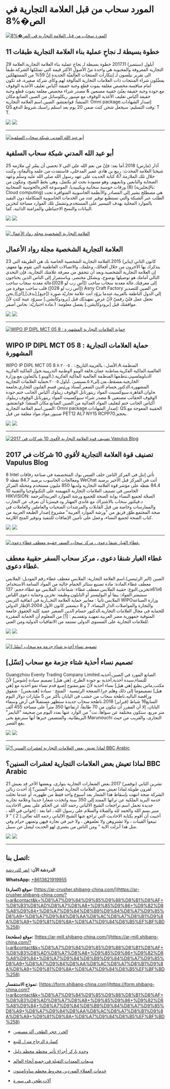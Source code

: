 # المورد سحاب من قبل العلامة التجارية في الص�%8

<a href="https://swt.shibang-china.com/?l=ar&img&k=%D8%A7%D9%84%D9%85%D9%88%D8%B1%D8%AF+%D8%B3%D8%AD%D8%A7%D8%A8+%D9%85%D9%86+%D9%82%D8%A8%D9%84+%D8%A7%D9%84%D8%B9%D9%84%D8%A7%D9%85%D8%A9+%D8%A7%D9%84%D8%AA%D8%AC%D8%A7%D8%B1%D9%8A%D8%A9+%D9%81%D9%8A+%D8%A7%D9%84%D8%B5%EF%BF%BD%258" target="_blank">![المورد سحاب من قبل العلامة التجارية في الص�%8](http://static.shibang-china.com/all-800x300/244.jpg)</a>

## 11 خطوة بسيطة لـ نجاحِ عملية بناء العلامة التجارية طبقات
29 أيلول (سبتمبر) 2017.11 خطوة بسيطة لـ نجاحِ عملية بناء العلامة التجارية.العلامة التجارية المعروفة والمحبوبة هي واحدة منْ الأصولِ الأكثر قيمة التي تمتلكها الشركة.طبقاً الى تقرير نيلسون لـ إبتكارات المنتجات العالميَّة الجديدة إنَّ 59% من المستهلكين يفضِّلون شراء المنتجات ذات العلامات التجارية المألوفة لهم.وكأي شركة صغيرة، قد تكون أمام منافسة.مخصص مغلفة يموت قطع وجبة خفيفة أكياس تغليف الأغذية الوقوف مع.جودة وجبة خفيفة يعبّئ حقيبة مصنعين &amp; مصدر شراء مخصص مغلفة يموت قطع وجبة خفيفة أكياس تغليف الأغذية الوقوف مع صنبور ريكلوسابل من الصين الصانع.مكان المنشأ: قوانغتشو، الصين.اسم العلامة التجارية: Omni package.إصدار الشهادات: QS.وقت التسليم: سيجعل شحن كنت ضمن 20 يوم بعد استلم راسبك.شروط الدفع: T T.


<a href="https://whatsapp.shibangsoft.com/WhatsApp.php" target="_blank" title="WhatsApp">![](http://static.shibang-china.com/icon/whatsapp.png)</a> <a href="https://swt.shibang-china.com/?l=ar&icon&k=%D8%A7%D9%84%D9%85%D9%88%D8%B1%D8%AF+%D8%B3%D8%AD%D8%A7%D8%A8+%D9%85%D9%86+%D9%82%D8%A8%D9%84+%D8%A7%D9%84%D8%B9%D9%84%D8%A7%D9%85%D8%A9+%D8%A7%D9%84%D8%AA%D8%AC%D8%A7%D8%B1%D9%8A%D8%A9+%D9%81%D9%8A+%D8%A7%D9%84%D8%B5%EF%BF%BD%258" target="_blank">![](http://static.shibang-china.com/icon/chat-ar.png)</a>

---

<a href="https://swt.shibang-china.com/?l=ar&img&k=%D8%A7%D9%84%D9%85%D9%88%D8%B1%D8%AF+%D8%B3%D8%AD%D8%A7%D8%A8+%D9%85%D9%86+%D9%82%D8%A8%D9%84+%D8%A7%D9%84%D8%B9%D9%84%D8%A7%D9%85%D8%A9+%D8%A7%D9%84%D8%AA%D8%AC%D8%A7%D8%B1%D9%8A%D8%A9+%D9%81%D9%8A+%D8%A7%D9%84%D8%B5%EF%BF%BD%258" target="_blank">![أبو عبد الله المدني شبكة سحاب السلفية](http://static.shibang-china.com/all-800x300/35.jpg)</a>

## أبو عبد الله المدني شبكة سحاب السلفية
25 آذار (مارس) 2018.أما بعد: فإنّ من نعم الله علي التي لا تحصى أن يسّر لي ملازمة شيخنا العلامة المحدث: ربيع بن هادي عمير المدخلي، فاستفدت من علمه وتأليفاته، وكنت خلال تلك الملازمة.47 كتابة الحديث على عهد رسول الله صلى الله عليه وسلّم وعهد الصحابة والتابعين وتابعيهم، وهو مسودة بحث لم يكتمل، وهي بخط الشيخ، وتتكون من (8) ورقات.حوسبة سحابية ويكيبيديا، الموسوعة الحرةالحوسبة السحابية (بالإنجليزية: Cloud computing) هي مصطلح يشير إلى المصادر والأنظمة الحاسوبية المتوافرة تحت الطلب عبر الشبكة والتي تستطيع توفير عدد من الخدمات الحاسوبية المتكاملة دون التقيد بالموارد المحلية بهدف التيسير على المستخدم,وتشمل تلك الموارد مساحة لتخزين البيانات والنسخ الاحتياطي والمزامنة الذاتية، كما.


<a href="https://whatsapp.shibangsoft.com/WhatsApp.php" target="_blank" title="WhatsApp">![](http://static.shibang-china.com/icon/whatsapp.png)</a> <a href="https://swt.shibang-china.com/?l=ar&icon&k=%D8%A7%D9%84%D9%85%D9%88%D8%B1%D8%AF+%D8%B3%D8%AD%D8%A7%D8%A8+%D9%85%D9%86+%D9%82%D8%A8%D9%84+%D8%A7%D9%84%D8%B9%D9%84%D8%A7%D9%85%D8%A9+%D8%A7%D9%84%D8%AA%D8%AC%D8%A7%D8%B1%D9%8A%D8%A9+%D9%81%D9%8A+%D8%A7%D9%84%D8%B5%EF%BF%BD%258" target="_blank">![](http://static.shibang-china.com/icon/chat-ar.png)</a>

---

<a href="https://swt.shibang-china.com/?l=ar&img&k=%D8%A7%D9%84%D9%85%D9%88%D8%B1%D8%AF+%D8%B3%D8%AD%D8%A7%D8%A8+%D9%85%D9%86+%D9%82%D8%A8%D9%84+%D8%A7%D9%84%D8%B9%D9%84%D8%A7%D9%85%D8%A9+%D8%A7%D9%84%D8%AA%D8%AC%D8%A7%D8%B1%D9%8A%D8%A9+%D9%81%D9%8A+%D8%A7%D9%84%D8%B5%EF%BF%BD%258" target="_blank">![العلامة التجارية الشخصية مجلة رواد الأعمال](http://static.shibang-china.com/all-800x300/442.jpg)</a>

## العلامة التجارية الشخصية مجلة رواد الأعمال
23 كانون الثاني (يناير) 2015.العلامة التجارية الشخصية الخاصة بك هي الطريقة التي يتذكرك بها الآخرون من خلال أفعالك، وعلمك، والاتصالات العاطفية التي تقوم بها معهم، إن العلامة التجارية الشخصية.وبعد أن تتحقق من معرفة علامتك التجارية، فإن التحدي التالي أمامك هو توصيلها بوضوح، وبشكل مختصر، وباستمرار إلى الناس الذين يحتاجون إلى معرفتك.عالة معدنة سحاب ساحب ([أس زب لو 028])عالة معدنة سحاب ساحب ([أس زب لو 028]) قلب ساحب موفرة من Asny Craft Factory من الصين للتصدير إلي الدول الناطقة بالعربية.عندما يزوّد أنت علامة تجاريّة صورة ([جبغ],[بدف],[أي]),نحن نجعل عمل فنّيّ رقميّ لأنّ عرض تمهيديّك قبل [برودوكأيشن.] سيزوّد عينة كنت لأنّ موافقتك قبل [برودوكأيشن.] يفصل معلومة: 1.مادة اختياريّة: نحاس أصفر.


<a href="https://whatsapp.shibangsoft.com/WhatsApp.php" target="_blank" title="WhatsApp">![](http://static.shibang-china.com/icon/whatsapp.png)</a> <a href="https://swt.shibang-china.com/?l=ar&icon&k=%D8%A7%D9%84%D9%85%D9%88%D8%B1%D8%AF+%D8%B3%D8%AD%D8%A7%D8%A8+%D9%85%D9%86+%D9%82%D8%A8%D9%84+%D8%A7%D9%84%D8%B9%D9%84%D8%A7%D9%85%D8%A9+%D8%A7%D9%84%D8%AA%D8%AC%D8%A7%D8%B1%D9%8A%D8%A9+%D9%81%D9%8A+%D8%A7%D9%84%D8%B5%EF%BF%BD%258" target="_blank">![](http://static.shibang-china.com/icon/chat-ar.png)</a>

---

<a href="https://swt.shibang-china.com/?l=ar&img&k=%D8%A7%D9%84%D9%85%D9%88%D8%B1%D8%AF+%D8%B3%D8%AD%D8%A7%D8%A8+%D9%85%D9%86+%D9%82%D8%A8%D9%84+%D8%A7%D9%84%D8%B9%D9%84%D8%A7%D9%85%D8%A9+%D8%A7%D9%84%D8%AA%D8%AC%D8%A7%D8%B1%D9%8A%D8%A9+%D9%81%D9%8A+%D8%A7%D9%84%D8%B5%EF%BF%BD%258" target="_blank">![WIPO IP DIPL MCT 05 8 : حماية العلامات التجارية المشهورة](http://static.shibang-china.com/all-800x300/1143.jpg)</a>

## WIPO IP DIPL MCT 05 8 : حماية العلامات التجارية المشهورة
WIPO IP DIPL MCT 05 8.اﻷﺼل.: ﺒﺎﻟﻌرﺒﻴﺔ.اﻟﺘﺎرﻴﺦ.: . ٧.٢٠٠٥.A.اﻟﻤﻨظﻤﺔ اﻟﻌﺎﻟﻤﻴﺔ.ﻟﻟﻤﻟﮐﻴﺔ اﻟﻔﮐرﻴﺔ.ﺴﻟطﻨﺔ ﻋﻤﺎن.ﺤﻟﻘﺔ اﻟوﻴﺒو اﻟوطﻨﻴﺔ اﻟﺘدرﻴﺒﻴﺔ.ﺤول اﻟﻤﻟﮐﻴﺔ اﻟﻔﮐرﻴﺔ ﻟﻟدﺒﻟوﻤﺎﺴﻴﻴن.ﺘﻨظﻤﻬﺎ.اﻟﻤﻨظﻤﺔ اﻟﻌﺎﻟﻤﻴﺔ ﻟﻟﻤﻟﮐﻴﺔ اﻟﻔﮐرﻴﺔ.(.اﻟوﻴﺒو.) ﺒﺎﻟﺘﻌﺎون ﻤﻊ.وزارة اﻟﺨﺎرﺠﻴﺔ.ﻤﺴﻘط،.ﻤن.إﻟﯽ٥.٧.ﺴﺒﺘﻤﺒر. .أﻴﻟول.٢٠٠٥.ﺤﻤﺎﻴﺔ اﻟﻌﻼﻤﺎت اﻟﺘﺠﺎرﻴﺔ اﻟﻤﺸﻬورة.اﻟدﮐﺘور ﺤﺴﺎم اﻟدﻴن اﻟﺼﻐﻴر.أﺴﺘﺎذ ورﺌﻴس ﻗﺴم اﻟﻘﺎﻨون اﻟﺘﺠﺎري.ﺠﺎﻤﻌﺔ ﺤﻟوان.اﻟﻘﺎﻫرة.سيوكسبيت المواد ريتورتابل الوقوف زيبلوك أكياس الجانب ختم.جودة الوقوف الحقائب مصنعين &amp; مصدر شراء سيوكسبيت المواد ريتورتابل الوقوف زيبلوك أكياس الجانب ختم لتغليف المواد الغذائية من الصين الصانع.مكان المنشأ: قوانغتشو، الصين.اسم العلامة التجارية: Omni package.إصدار الشهادات: QS.الحقيبة المعوجة مع صنبور.مواد.مواد مغلفة من قبل PET12 AL7 NY15 RCPP70.بحجم.


<a href="https://whatsapp.shibangsoft.com/WhatsApp.php" target="_blank" title="WhatsApp">![](http://static.shibang-china.com/icon/whatsapp.png)</a> <a href="https://swt.shibang-china.com/?l=ar&icon&k=%D8%A7%D9%84%D9%85%D9%88%D8%B1%D8%AF+%D8%B3%D8%AD%D8%A7%D8%A8+%D9%85%D9%86+%D9%82%D8%A8%D9%84+%D8%A7%D9%84%D8%B9%D9%84%D8%A7%D9%85%D8%A9+%D8%A7%D9%84%D8%AA%D8%AC%D8%A7%D8%B1%D9%8A%D8%A9+%D9%81%D9%8A+%D8%A7%D9%84%D8%B5%EF%BF%BD%258" target="_blank">![](http://static.shibang-china.com/icon/chat-ar.png)</a>

---

<a href="https://swt.shibang-china.com/?l=ar&img&k=%D8%A7%D9%84%D9%85%D9%88%D8%B1%D8%AF+%D8%B3%D8%AD%D8%A7%D8%A8+%D9%85%D9%86+%D9%82%D8%A8%D9%84+%D8%A7%D9%84%D8%B9%D9%84%D8%A7%D9%85%D8%A9+%D8%A7%D9%84%D8%AA%D8%AC%D8%A7%D8%B1%D9%8A%D8%A9+%D9%81%D9%8A+%D8%A7%D9%84%D8%B5%EF%BF%BD%258" target="_blank">![تصنيف قوة العلامة التجارية لأقوي 10 شركات في 2017 Vapulus Blog](http://static.shibang-china.com/all-800x300/1077.jpg)</a>

## تصنيف قوة العلامة التجارية لأقوي 10 شركات في 2017 Vapulus Blog
8 Intel تأتي إنتل فى المركز الثامن خلف الفيس بوك المتخصصة في صناعة رقاقات ومعالجات الحاسوب برصيد 84.7 نقطة 9 WeChat أتت في المركز قبل الأخير برصيد 84.4 نقطة على مؤشر قوة العلامة التجارية ولديها 850 مليون مستخدم ومحتلة المركز الخامس في تصنيف العلامات التجارية المهيمنة على التكنولوجيا والتقنية 10 HIKVISIONالصحّة لجميع النساء بوابة الصحة للجميع ورشة الموارد العربيةالترجمة : د.فيكتور سحاب بالاشتراك مع غاندي المهتار ود.فيسرَنا أن نعرف عن التجارب والممارسات وخاصة من قبل القابلات والمرشدات الصحيات والعاملين والعاملات في صحة المجتمع.طوّر فريق من &quot;ورشة الموارد العربية&quot; مشروع إصدار الطبعة العربية من كتاب الصحة لجميع النساء، وعمل على تأمين الإتفاقات للتنفيذ وتوفير المنح اللازمة.


<a href="https://whatsapp.shibangsoft.com/WhatsApp.php" target="_blank" title="WhatsApp">![](http://static.shibang-china.com/icon/whatsapp.png)</a> <a href="https://swt.shibang-china.com/?l=ar&icon&k=%D8%A7%D9%84%D9%85%D9%88%D8%B1%D8%AF+%D8%B3%D8%AD%D8%A7%D8%A8+%D9%85%D9%86+%D9%82%D8%A8%D9%84+%D8%A7%D9%84%D8%B9%D9%84%D8%A7%D9%85%D8%A9+%D8%A7%D9%84%D8%AA%D8%AC%D8%A7%D8%B1%D9%8A%D8%A9+%D9%81%D9%8A+%D8%A7%D9%84%D8%B5%EF%BF%BD%258" target="_blank">![](http://static.shibang-china.com/icon/chat-ar.png)</a>

---

<a href="https://swt.shibang-china.com/?l=ar&img&k=%D8%A7%D9%84%D9%85%D9%88%D8%B1%D8%AF+%D8%B3%D8%AD%D8%A7%D8%A8+%D9%85%D9%86+%D9%82%D8%A8%D9%84+%D8%A7%D9%84%D8%B9%D9%84%D8%A7%D9%85%D8%A9+%D8%A7%D9%84%D8%AA%D8%AC%D8%A7%D8%B1%D9%8A%D8%A9+%D9%81%D9%8A+%D8%A7%D9%84%D8%B5%EF%BF%BD%258" target="_blank">![غطاء الغبار شنقا دعوى ، مركز سحاب السفر حقيبة معطف غطاء دعوى.](http://static.shibang-china.com/all-800x300/1327.jpg)</a>

## غطاء الغبار شنقا دعوى ، مركز سحاب السفر حقيبة معطف غطاء دعوى.
الصين (البر الرئيسي).اسم العلامة التجارية: الملابس معطف غطاء.رقم الموديل: الملابس معطف غطاء.المادة: مادة تصنيع ستائر الحمام خالية من المواد السامة.الاستخدام: تخزين.النوع: حقيبة الملابس.معطف غطاء: شماعات الملابس مع غطاء.حجم: 137x61x6 سنتيمتر.المواد: بيفا أو البوليستر أو النايلون.وظيفة: تخزين وحماية دعوى اللباس الملابس.ثانيا : معايير حماية العلامة التجــارية فى اتفاقية التربس WIPOوزارة الصناعة والتجارة والمواصلات.الدار البيضاء، 7 و 8 ديسمبر كانون الأول 2004.الإطار الدولي للحماية في مجال العلامات التجارية.الدكتور حسام الدين الصغير عميد كلية الحقوق جامعة المنوفية جمهورية مصر العربية.تمهيـد وتقسـيم : [1] من المعلوم أن الحماية المقررة للعلامات التجارية على المستوى الدولي تستمد من الاتفاقيات الدولية.ومن الغني.


<a href="https://whatsapp.shibangsoft.com/WhatsApp.php" target="_blank" title="WhatsApp">![](http://static.shibang-china.com/icon/whatsapp.png)</a> <a href="https://swt.shibang-china.com/?l=ar&icon&k=%D8%A7%D9%84%D9%85%D9%88%D8%B1%D8%AF+%D8%B3%D8%AD%D8%A7%D8%A8+%D9%85%D9%86+%D9%82%D8%A8%D9%84+%D8%A7%D9%84%D8%B9%D9%84%D8%A7%D9%85%D8%A9+%D8%A7%D9%84%D8%AA%D8%AC%D8%A7%D8%B1%D9%8A%D8%A9+%D9%81%D9%8A+%D8%A7%D9%84%D8%B5%EF%BF%BD%258" target="_blank">![](http://static.shibang-china.com/icon/chat-ar.png)</a>

---

<a href="https://swt.shibang-china.com/?l=ar&img&k=%D8%A7%D9%84%D9%85%D9%88%D8%B1%D8%AF+%D8%B3%D8%AD%D8%A7%D8%A8+%D9%85%D9%86+%D9%82%D8%A8%D9%84+%D8%A7%D9%84%D8%B9%D9%84%D8%A7%D9%85%D8%A9+%D8%A7%D9%84%D8%AA%D8%AC%D8%A7%D8%B1%D9%8A%D8%A9+%D9%81%D9%8A+%D8%A7%D9%84%D8%B5%EF%BF%BD%258" target="_blank">![[تسّل] تصميم نساء أحذية شتاء جزمة مع سحاب](http://static.shibang-china.com/all-800x300/1458.jpg)</a>

## [تسّل] تصميم نساء أحذية شتاء جزمة مع سحاب
Guangzhou Evenly Trading Company Limited.الصانع المورد في الصين،أحذية للنساء,سيدة أحذية,أحذية بو جودة الطرح، [هي هيل] تصميم سيادة [شوس] لأنّ مكتب,ماس يطبع [هي هيل] نساء أحذية لأنّ نمو,مفتوح إصبع قدم نساء نمو أحذية مع [هي هيل] تصميموما إلى ذلك وهلم جرا.الصفحة الرئيسية &middot; المنتج &middot; سيادة [هندبغس] &middot; شقوق وراقصة الباليه.ناطحة سحاب من خشب فى اليابان بأكثر من 5 مليارات دولار اليوم السابع16 شباط (فبراير) 2018.ناطحة سحاب جديدة ستظهر مستقبلاً فى أرض وسماء اليابان، إلا أن المقرر أن تتكون من 70 طابقاً، ارتفاعها 350 متراً على مساحة 455 ألف متر مربع، ستكون مختلفة عن سواها،.نت&quot; من الوارد عنها بعدد اليوم من صحيفة &quot;التايمز&quot; البريطانية، والمتضمن خبرها أنها سترتفع بحى Marunouchi التجارى، والقريب من حيث يقع القصر.


<a href="https://whatsapp.shibangsoft.com/WhatsApp.php" target="_blank" title="WhatsApp">![](http://static.shibang-china.com/icon/whatsapp.png)</a> <a href="https://swt.shibang-china.com/?l=ar&icon&k=%D8%A7%D9%84%D9%85%D9%88%D8%B1%D8%AF+%D8%B3%D8%AD%D8%A7%D8%A8+%D9%85%D9%86+%D9%82%D8%A8%D9%84+%D8%A7%D9%84%D8%B9%D9%84%D8%A7%D9%85%D8%A9+%D8%A7%D9%84%D8%AA%D8%AC%D8%A7%D8%B1%D9%8A%D8%A9+%D9%81%D9%8A+%D8%A7%D9%84%D8%B5%EF%BF%BD%258" target="_blank">![](http://static.shibang-china.com/icon/chat-ar.png)</a>

---

<a href="https://swt.shibang-china.com/?l=ar&img&k=%D8%A7%D9%84%D9%85%D9%88%D8%B1%D8%AF+%D8%B3%D8%AD%D8%A7%D8%A8+%D9%85%D9%86+%D9%82%D8%A8%D9%84+%D8%A7%D9%84%D8%B9%D9%84%D8%A7%D9%85%D8%A9+%D8%A7%D9%84%D8%AA%D8%AC%D8%A7%D8%B1%D9%8A%D8%A9+%D9%81%D9%8A+%D8%A7%D9%84%D8%B5%EF%BF%BD%258" target="_blank">![لماذا تعيش بعض العلامات التجارية لعشرات السنين؟ BBC Arabic](http://static.shibang-china.com/all-800x300/603.jpg)</a>

## لماذا تعيش بعض العلامات التجارية لعشرات السنين؟ BBC Arabic
21 تشرين الثاني (نوفمبر) 2017.بعض الشعارات التجارية يتوارى، وبعضها الآخر قد يعيش لقرون طويلة.لماذا تعيش بعض العلامات التجارية لعشرات السنين؟.إذ أحدث زبائن الشركة ضجة انتهت بإسقاط هذا الشعار بعد أسبوع واحد فقط من ظهوره، أو عندما تخلت خدمة البريد الملكية عن تراثها الممتد إلى 350 سنة واتخذت شعارا جديدا وعلامة تجارية جديدة تحمل اسم.تراجعات الشيخ الالباني رحمه الله عن الحكم على بعض الاحاديث منبر.بسم الله والحمد لله والصلاة والسلام على رسول الله ، اما بعد : إخواني في الله ، أحببت أن أقوم بكتابة الاحاديث التي تراجع عنها الشيخ الالباني رحمه الله تعالى.( 2 ) &quot; لا تبيعوا القينات ، ولا تشتروهن ولا تعلموهن ، ولا خير في تجارة فيهن وثمنهن حرام وفي مثل هذا أنزلت الاية &quot; ومن الناس من يشتري لهو الحديث ليضل عن سبيل.


<a href="https://whatsapp.shibangsoft.com/WhatsApp.php" target="_blank" title="WhatsApp">![](http://static.shibang-china.com/icon/whatsapp.png)</a> <a href="https://swt.shibang-china.com/?l=ar&icon&k=%D8%A7%D9%84%D9%85%D9%88%D8%B1%D8%AF+%D8%B3%D8%AD%D8%A7%D8%A8+%D9%85%D9%86+%D9%82%D8%A8%D9%84+%D8%A7%D9%84%D8%B9%D9%84%D8%A7%D9%85%D8%A9+%D8%A7%D9%84%D8%AA%D8%AC%D8%A7%D8%B1%D9%8A%D8%A9+%D9%81%D9%8A+%D8%A7%D9%84%D8%B5%EF%BF%BD%258" target="_blank">![](http://static.shibang-china.com/icon/chat-ar.png)</a>

---
## اتصل بنا:

**الدردشة الآن:** [انقر للدردشة](https://swt.shibang-china.com?l=ar&contact&k=%D8%A7%D9%84%D9%85%D9%88%D8%B1%D8%AF+%D8%B3%D8%AD%D8%A7%D8%A8+%D9%85%D9%86+%D9%82%D8%A8%D9%84+%D8%A7%D9%84%D8%B9%D9%84%D8%A7%D9%85%D8%A9+%D8%A7%D9%84%D8%AA%D8%AC%D8%A7%D8%B1%D9%8A%D8%A9+%D9%81%D9%8A+%D8%A7%D9%84%D8%B5%EF%BF%BD%258)

**WhatsApp:**  [+8613621919955](https://whatsapp.shibangsoft.com/WhatsApp.php)

**موقع (كسارة):** [https://ar-crusher.shibang-china.com/](https://ar-crusher.shibang-china.com/?l=ar&contact&k=%D8%A7%D9%84%D9%85%D9%88%D8%B1%D8%AF+%D8%B3%D8%AD%D8%A7%D8%A8+%D9%85%D9%86+%D9%82%D8%A8%D9%84+%D8%A7%D9%84%D8%B9%D9%84%D8%A7%D9%85%D8%A9+%D8%A7%D9%84%D8%AA%D8%AC%D8%A7%D8%B1%D9%8A%D8%A9+%D9%81%D9%8A+%D8%A7%D9%84%D8%B5%EF%BF%BD%258)

**موقع (مطحنة):** [https://ar-mill.shibang-china.com/](https://ar-mill.shibang-china.com/?l=ar&contact&k=%D8%A7%D9%84%D9%85%D9%88%D8%B1%D8%AF+%D8%B3%D8%AD%D8%A7%D8%A8+%D9%85%D9%86+%D9%82%D8%A8%D9%84+%D8%A7%D9%84%D8%B9%D9%84%D8%A7%D9%85%D8%A9+%D8%A7%D9%84%D8%AA%D8%AC%D8%A7%D8%B1%D9%8A%D8%A9+%D9%81%D9%8A+%D8%A7%D9%84%D8%B5%EF%BF%BD%258)

**نموذج الاستفسار:** [https://form.shibang-china.com](https://form.shibang-china.com?l=ar&contact&k=%D8%A7%D9%84%D9%85%D9%88%D8%B1%D8%AF+%D8%B3%D8%AD%D8%A7%D8%A8+%D9%85%D9%86+%D9%82%D8%A8%D9%84+%D8%A7%D9%84%D8%B9%D9%84%D8%A7%D9%85%D8%A9+%D8%A7%D9%84%D8%AA%D8%AC%D8%A7%D8%B1%D9%8A%D8%A9+%D9%81%D9%8A+%D8%A7%D9%84%D8%B5%EF%BF%BD%258)

* [الخرز حجر الطحن آلة مصنعين](../27/%D8%A7%D9%84%D8%AE%D8%B1%D8%B2%20%D8%AD%D8%AC%D8%B1%20%D8%A7%D9%84%D8%B7%D8%AD%D9%86%20%D8%A2%D9%84%D8%A9%20%D9%85%D8%B5%D9%86%D8%B9%D9%8A%D9%86.md)

* [كسارة الزجاج منزل للبيع](../28/%D9%83%D8%B3%D8%A7%D8%B1%D8%A9%20%D8%A7%D9%84%D8%B2%D8%AC%D8%A7%D8%AC%20%D9%85%D9%86%D8%B2%D9%84%20%D9%84%D9%84%D8%A8%D9%8A%D8%B9.md)

* [وحدة باركر أجزاء تأثير محطم محطم دليل](../27/%D9%88%D8%AD%D8%AF%D8%A9%20%D8%A8%D8%A7%D8%B1%D9%83%D8%B1%20%D8%A3%D8%AC%D8%B2%D8%A7%D8%A1%20%D8%AA%D8%A3%D8%AB%D9%8A%D8%B1%20%D9%85%D8%AD%D8%B7%D9%85%20%D9%85%D8%AD%D8%B7%D9%85%20%D8%AF%D9%84%D9%8A%D9%84.md)

* [مبيعات المعدات الثقيلة في جميع أنحاء العالم](../29/%D9%85%D8%A8%D9%8A%D8%B9%D8%A7%D8%AA%20%D8%A7%D9%84%D9%85%D8%B9%D8%AF%D8%A7%D8%AA%20%D8%A7%D9%84%D8%AB%D9%82%D9%8A%D9%84%D8%A9%20%D9%81%D9%8A%20%D8%AC%D9%85%D9%8A%D8%B9%20%D8%A3%D9%86%D8%AD%D8%A7%D8%A1%20%D8%A7%D9%84%D8%B9%D8%A7%D9%84%D9%85.md)

* [خدمات العملاء الموردين مخروط محطم ساوثامبتون](../30/%D8%AE%D8%AF%D9%85%D8%A7%D8%AA%20%D8%A7%D9%84%D8%B9%D9%85%D9%84%D8%A7%D8%A1%20%D8%A7%D9%84%D9%85%D9%88%D8%B1%D8%AF%D9%8A%D9%86%20%D9%85%D8%AE%D8%B1%D9%88%D8%B7%20%D9%85%D8%AD%D8%B7%D9%85%20%D8%B3%D8%A7%D9%88%D8%AB%D8%A7%D9%85%D8%A8%D8%AA%D9%88%D9%86.md)

* [آلات طحن في سورة](../27/%D8%A2%D9%84%D8%A7%D8%AA%20%D8%B7%D8%AD%D9%86%20%D9%81%D9%8A%20%D8%B3%D9%88%D8%B1%D8%A9.md)